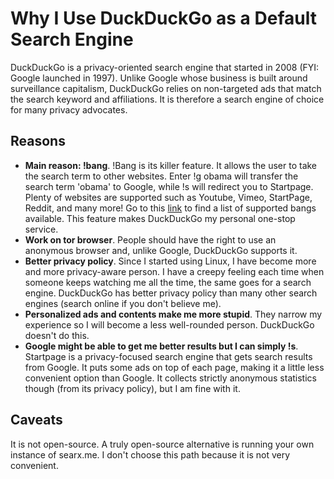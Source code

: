 # Why I Use DuckDuckGo as a Default Search Engine

DuckDuckGo is a privacy-oriented search engine that started in 2008 (FYI: Google launched in 1997). Unlike Google whose business is built around surveillance capitalism, DuckDuckGo relies on non-targeted ads that match the search keyword and affiliations. It is therefore a search engine of choice for many privacy advocates.

## Reasons

- **Main reason: !bang**. !Bang is its killer feature. It allows the user to take the search term to other websites. Enter !g obama will transfer the search term 'obama' to Google, while !s will redirect you to Startpage. Plenty of websites are supported such as Youtube, Vimeo, StartPage, Reddit, and many more! Go to this [link](https://duckduckgo.com/bang) to find a list of supported bangs available. This feature makes DuckDuckGo my personal one-stop service.
- **Work on tor browser**. People should have the right to use an anonymous browser and, unlike Google, DuckDuckGo supports it.
- **Better privacy policy**. Since I started using Linux, I have become more and more privacy-aware person. I have a creepy feeling each time when someone keeps watching me all the time, the same goes for a search engine. DuckDuckGo has better privacy policy than many other search engines (search online if you don't believe me).
- **Personalized ads and contents make me more stupid**. They narrow my experience so I will become a less well-rounded person. DuckDuckGo doesn't do this.
- **Google might be able to get me better results but I can simply !s**. Startpage is a privacy-focused search engine that gets search results from Google. It puts some ads on top of each page, making it a little less convenient option than Google. It collects strictly anonymous statistics though (from its privacy policy), but I am fine with it.

## Caveats

It is not open-source. A truly open-source alternative is running your own instance of searx.me. I don't choose this path because it is not very convenient.
